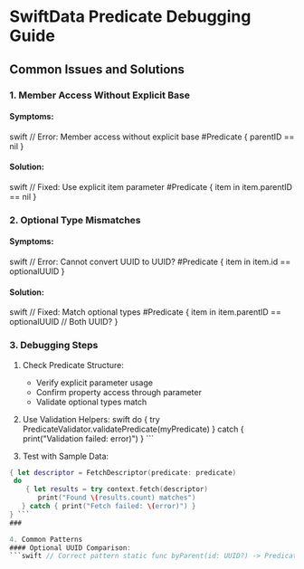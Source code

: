 # SwiftData Predicate Debugging Guide

## Common Issues and Solutions

### 1. Member Access Without Explicit Base

#### Symptoms:

swift
// Error: Member access without explicit base
#Predicate<InventoryItem> { parentID == nil }

#### Solution:
swift
// Fixed: Use explicit item parameter
#Predicate<InventoryItem> { item in
item.parentID == nil
}

### 2. Optional Type Mismatches

#### Symptoms:
swift
// Error: Cannot convert UUID to UUID?
#Predicate<InventoryItem> { item in
item.id == optionalUUID
}

#### Solution:
swift
// Fixed: Match optional types
#Predicate<InventoryItem> { item in
item.parentID == optionalUUID // Both UUID?
}

### 3. Debugging Steps

1. Check Predicate Structure:
   - Verify explicit parameter usage
   - Confirm property access through parameter
   - Validate optional types match

2. Use Validation Helpers:
swift
do {
try PredicateValidator.validatePredicate(myPredicate)
} catch {
print("Validation failed: error)") } ```

 3. Test with Sample Data: 
 ```swift func debugPredicate(_ predicate: Predicate<InventoryItem>) 
 { let descriptor = FetchDescriptor(predicate: predicate)
  do 
     { let results = try context.fetch(descriptor) 
        print("Found \(results.count) matches") 
    } catch { print("Fetch failed: \(error)") } 
} ``` 
 ### 
 
 4. Common Patterns 
 #### Optional UUID Comparison: 
 ```swift // Correct pattern static func byParent(id: UUID?) -> Predicate<InventoryItem> { #Predicate<InventoryItem> { item in item.parentID == id // Both UUID? } } ``` #### Non-Optional UUID Comparison: ```swift // Correct pattern static func byId(id: UUID) -> Predicate<InventoryItem> { #Predicate<InventoryItem> { item in item.id == id // Both UUID } } ``` ## Troubleshooting Checklist - [ ] Using explicit parameter (e.g., `item`) - [ ] Accessing properties through parameter - [ ] Matching optional types - [ ] Using proper comparison operators - [ ] Handling nil cases correctly ```